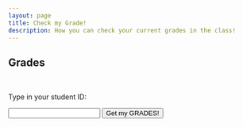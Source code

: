 ```yaml
---
layout: page
title: Check my Grade!
description: How you can check your current grades in the class!
---
```


## Grades

<br>
<p>Type in your student ID:</p>
<input type="text" id="myInput">
<button onclick="displayValue()">Get my GRADES!</button>

<pre><code class="json" id="output"></code></pre>
<script>
	function jsonToHtml(obj) {
		let html = "";
		for (let key in obj) {
			html += "<div><span class\"json-key\"><span class=\"math-inline\">\{" + key + "\}\:</span\> <span class\=\"json\-value\"\></span>\{" + obj[key] + "\}</span></div>";
		}
		return html;
	}

	function displayValue() {
		const inputValue = document.getElementById("myInput").value;
		document.getElementById("output").textContent = inputValue;

		const grades = {
		    "123": {
				"HWs": {
		      		"HW0": "100%",
		    		"HW1": "50%"  			
				},
				"Labs" : {
		      		"Lab 0": "100%",
		    		"Lab 1": "50%"  
				}
			}
		};

		console.log(grades[inputValue]);
		document.getElementById("output").textContent = JSON.stringify(grades[inputValue]); 
		document.getElementById("output").innerHTML = jsonToHtml(grades[inputValue]); 
  	}
</script>